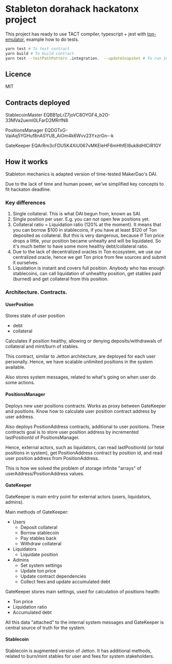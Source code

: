 # Stableton dorahack hackatonx project

This project has ready to use TACT compiler, typescript + jest with [ton-emulator](https://github.com/ton-community/ton-emulator), example how to do tests.

```bash
yarn test # To test contract
yarn build # To build contract
yarn test --testPathPattern .integration.  --updateSnapshot # To run integration test
```

## Licence

MIT

## Contracts deployed

StablecoinMaster EQBB1pLrZ7joVC8OYGF4_b2O-33MVa2uemI0LFarD2MRrfN8

PositionsManager EQDGTxG-VaiAq5YGHuf8nASYU8_AiOm4k6Wvv23YxzrGn--k

GateKeeper EQArRm3cFDU5K4XiU067vMKEleHF6mHhfEI8uk8dHlCiR1GY

## How it works

Stableton mechanics is adapted version of time-tested MakerDao's DAI.

Due to the lack of time and human power, we've simplified key concepts to fit hackaton deadline.

### Key differences

1. Single collateral. This is what DAI begun from, known as SAI.
2. Single position per user. E.g. you can not open few positions yet.
3. Collateral ratio = Liquidation ratio (120% at the moment). It means that you can borrow $100 in stablecoins, if you have at least $120 of Ton deposited as collateral. But this is very dangerous, because if Ton price drops a little, your position became unhealty and will be liquidated. So it's much better to have some more healthy debt/collateral ratio.
4. Due to the lack of decentralized oracles in Ton ecosystem, we use our centralized oracle, hence we get Ton price from few sources and submit it ourselves.
5. Liquidation is instant and covers full position. Anybody who has enough stablecoins, can call liquidation of unhealthy position, get stables paid (burned) and get collateral from this position.

### Architecture. Contracts.

#### UserPosition

Stores state of user position

-   debt
-   collateral

Calculates if position healthy, allowing or denying deposits/withdrawals of collateral and mint/burn of stables.

This contract, similar to Jetton architecture, are deployed for each user personally. Hence, we have scalable unlimited positions in the system available.

Also stores system messages, related to what's going on when user do some actions.

#### PositionsManager

Deploys new user positions contracts.
Works as proxy between GateKeeper and positions.
Know how to calculate user position contract address by user address.

Also deploys PositionAddress contracts, additional to user positions. These contracts goal is to store user position address by incremented lastPositionId of PositionsManager.

Hence, external actors, such as liquidators, can read lastPositionId (or total positions in system), get PositionAddress contract by position id, and read user position address from PositionAddress.

This is how we solved the problem of storage infinite "arrays" of userAddress/PositionAddress values.

#### GateKeeper

GateKeeper is main entry point for external actors (users, liquidators, admins).

Main methods of GateKeeper:

-   Users
    -   Deposit collateral
    -   Borrow stablecoin
    -   Pay stables back
    -   Withdraw collateral
-   Liquidators
    -   Liquidate position
-   Admins
    -   Set system settings
    -   Update ton price
    -   Update contract dependencies
    -   Collect fees and update accumulated debt

GateKeeper stores main settings, used for calculation of positions health:

-   Ton price
-   Liquidation ratio
-   Accumulated debt

All this data "attached" to the internal system messages and GateKeeper is central source of truth for the system.

#### Stablecoin

Stablecoin is augmented version of Jetton.
It has additional methods, related to burn/mint stables for user and fees for system stakeholders.
